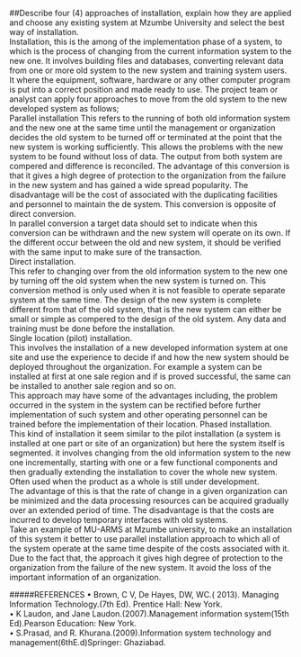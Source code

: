  ##Describe four (4) approaches of installation, explain how they are applied and choose any existing system at Mzumbe University and select    the best way of installation.<br/>
Installation, this is the among of the implementation phase of a system, to which is the process of changing from the current information system to the new one. It involves building files and databases, converting relevant data from one or more old system to the new system and training system users. It where the equipment, software, hardware or any other computer program is put into a correct position and made ready to use.
The project team or analyst can apply four approaches to move from the old system to the new developed system as follows;<br/>
Parallel installation 
This refers to the running of both old information system and the new one at the same time until the management or organization decides the old system to be turned off or terminated at the point that the new system is working sufficiently. This allows the problems with the new system to be found without loss of data.
The output from both system are compered and difference is reconciled. The advantage of this conversion is that it gives a high degree of protection to the organization from the failure in the new system and has gained a wide spread popularity.
The disadvantage will be the cost of associated with the duplicating facilities and personnel to maintain the de system. This conversion is opposite of direct conversion.<br/>
In parallel conversion a target data should set to indicate when this conversion can be withdrawn and the new system will operate on its own. If the different occur between the old and new system, it should be verified with the same input to make sure of the transaction.<br/>
Direct installation.<br/>
This refer to changing over from the old information system to the new one by turning off the old system when the new system is turned on. This conversion method is only used when it is not feasible to operate separate system at the same time. The design of the new system is complete different from that of the old system, that is the new system can either be small or simple as compered to the design of the old system.  Any data and training must be done before the installation.<br/>
Single location (pilot) installation.<br/>
This involves the installation of a new developed information system at one site and use the experience to decide if and how the new system should be deployed throughout the organization. For example a system can be installed at first at one sale region and if is proved successful, the same can be installed to another sale region and so on.<br/>
This approach may have some of the advantages including, the problem occurred in the system in the system can be rectified before further implementation of such system and other operating personnel can be trained before the implementation of their location.
Phased installation.<br/>
 This kind of installation it seem similar to the pilot installation (a system is installed at one part or site of an organization) but here the system itself is segmented. it involves changing from the old information system to the new one incrementally, starting with one or a few functional components and then gradually extending the installation to cover the whole new system. Often used when the product as a whole is still under development.<br/>
The advantage of this is that the rate of change in a given organization can be minimized and the data processing resources can be acquired gradually over an extended period of time. The disadvantage is that the costs are incurred to develop temporary interfaces with old systems.<br/>
Take an example of MU-ARMS at Mzumbe university, to make an installation of this system it better to use parallel installation approach to which all of the system operate at the same time despite of the costs associated with it. Due to  the fact that, the approach it gives high degree of protection to the organization from the failure of the new system. It avoid the loss of the important information of an organization.<br/>     

 


#####REFERENCES
•	Brown, C V, De Hayes, DW, WC.( 2013). Managing Information Technology.(7th Ed). Prentice Hall: New York.<br/>
•	K Laudon, and Jane Laudon.(2007).Management information system(15th Ed).Pearson Education: New York.<br/>
•	S.Prasad, and R. Khurana.(2009).Information system technology and management(6thE.d)Springer: Ghaziabad.<br/>


